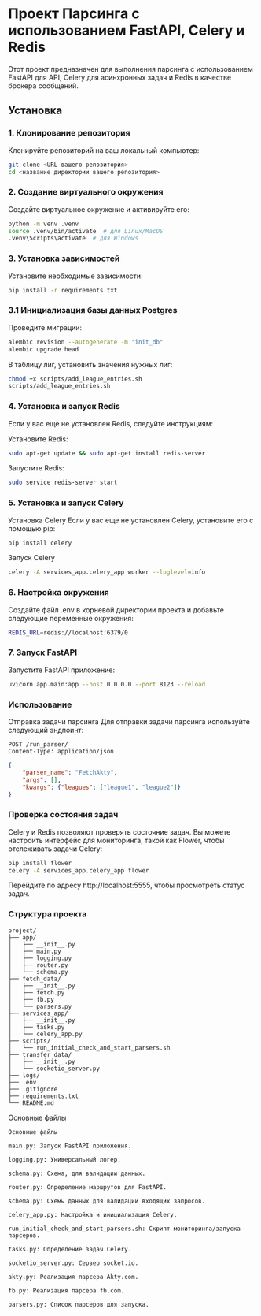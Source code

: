 # Проект Парсинга с использованием FastAPI, Celery и Redis

Этот проект предназначен для выполнения парсинга с использованием FastAPI для API, Celery для асинхронных задач и Redis в качестве брокера сообщений.

## Установка

### 1. Клонирование репозитория

Клонируйте репозиторий на ваш локальный компьютер:

```bash
git clone <URL вашего репозитория>
cd <название директории вашего репозитория>
```
### 2. Создание виртуального окружения
Создайте виртуальное окружение и активируйте его:

```bash
python -m venv .venv
source .venv/bin/activate  # для Linux/MacOS
.venv\Scripts\activate  # для Windows
```
### 3. Установка зависимостей
Установите необходимые зависимости:
```bash
pip install -r requirements.txt
```
### 3.1 Инициализация базы данных Postgres
Проведите миграции:
```bash
alembic revision --autogenerate -m "init_db"
alembic upgrade head
```
В таблицу лиг, установить значения нужных лиг:
```bash
chmod +x scripts/add_league_entries.sh
scripts/add_league_entries.sh
```
### 4. Установка и запуск Redis
Если у вас еще не установлен Redis, следуйте инструкциям:

Установите Redis:
```bash
sudo apt-get update && sudo apt-get install redis-server
```
Запустите Redis: 
```bash
sudo service redis-server start
```
### 5. Установка и запуск Celery
Установка Celery
Если у вас еще не установлен Celery, установите его с помощью pip:
```bash
pip install celery
```
Запуск Celery
```bash
celery -A services_app.celery_app worker --loglevel=info
```
### 6. Настройка окружения
Создайте файл .env в корневой директории проекта и добавьте следующие переменные окружения:
```bash
REDIS_URL=redis://localhost:6379/0
```
### 7. Запуск FastAPI
Запустите FastAPI приложение:
```bash
uvicorn app.main:app --host 0.0.0.0 --port 8123 --reload
```
### Использование
Отправка задачи парсинга
Для отправки задачи парсинга используйте следующий эндпоинт:
```text
POST /run_parser/
Content-Type: application/json
```
```json
{
    "parser_name": "FetchAkty",
    "args": [],
    "kwargs": {"leagues": ["league1", "league2"]}
}
```
### Проверка состояния задач
Celery и Redis позволяют проверять состояние задач. Вы можете настроить интерфейс для мониторинга, такой как Flower, чтобы отслеживать задачи Celery:
```bash
pip install flower
celery -A services_app.celery_app flower
```
Перейдите по адресу http://localhost:5555, чтобы просмотреть статус задач.
### Структура проекта
```plaintext
project/
├── app/
│   ├── __init__.py
│   ├── main.py
│   ├── logging.py
│   ├── router.py
│   └── schema.py
├── fetch_data/
│   ├── __init__.py
│   ├── fetch.py
│   ├── fb.py
│   └── parsers.py
├── services_app/
│   ├── __init__.py
│   ├── tasks.py
│   └── celery_app.py
├── scripts/
│   └── run_initial_check_and_start_parsers.sh
├── transfer_data/
│   ├── __init__.py
│   └── socketio_server.py
├── logs/
├── .env
├── .gitignore
├── requirements.txt
└── README.md
```
Основные файлы
```text
Основные файлы

main.py: Запуск FastAPI приложения.

logging.py: Универсальный логер.

schema.py: Схема, для валидации данных.

router.py: Определение маршрутов для FastAPI.

schema.py: Схемы данных для валидации входящих запросов.

celery_app.py: Настройка и инициализация Celery.

run_initial_check_and_start_parsers.sh: Скрипт мониторинга/запуска парсеров.

tasks.py: Определение задач Celery.

socketio_server.py: Сервер socket.io.

akty.py: Реализация парсера Akty.com.

fb.py: Реализация парсера fb.com.

parsers.py: Список парсеров для запуска.
```
